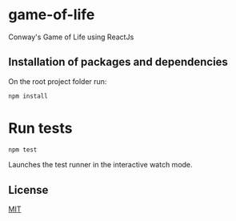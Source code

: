 # game-of-life
Conway's Game of Life using ReactJs

## Installation of packages and dependencies

On the root project folder run:

```bash
npm install
```
# Run tests

```bash
npm test
```
Launches the test runner in the interactive watch mode.


## License

[MIT](https://choosealicense.com/licenses/mit/)